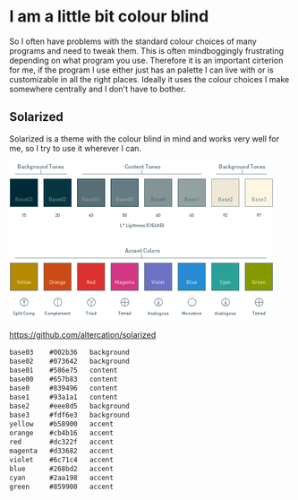 # I am a little bit colour blind

So I often have problems with the standard colour choices of many programs and need to tweak them. This is often mindboggingly frustrating depending on what program you use. Therefore it is an important cirterion for me, if the program I use either just has an palette I can live with or is customizable in all the right places. Ideally it uses the colour choices I make somewhere centrally and I don't have to bother.

## Solarized

Solarized is a theme with the colour blind in mind and works very well for me, so I try to use it wherever I can.

[![solarized palette](img/solarized-palette.png)](https://github.com/altercation/solarized)


https://github.com/altercation/solarized

    base03    #002b36   background
    base02    #073642   background
    base01    #586e75   content
    base00    #657b83   content
    base0     #839496   content
    base1     #93a1a1   content
    base2     #eee8d5   background
    base3     #fdf6e3   background
    yellow    #b58900   accent
    orange    #cb4b16   accent
    red       #dc322f   accent
    magenta   #d33682   accent
    violet    #6c71c4   accent
    blue      #268bd2   accent
    cyan      #2aa198   accent
    green     #859900   accent
